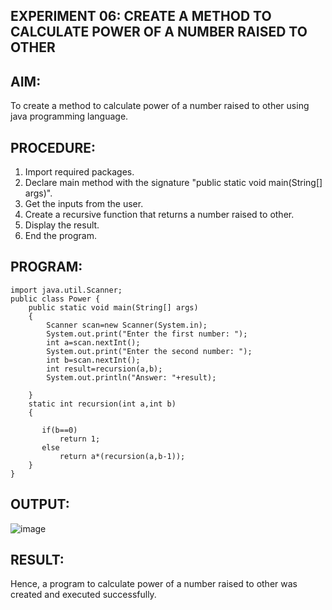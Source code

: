 ## EXPERIMENT 06: CREATE A METHOD TO CALCULATE POWER OF A NUMBER RAISED TO OTHER
## AIM:
To create a method to calculate power of a number raised to other using java programming language.

## PROCEDURE:
1. Import required packages.
2. Declare main method with the signature "public static void main(String[] args)".
3. Get the inputs from the user.
4. Create a recursive function that returns a number raised to other.
5. Display the result.
6. End the program.

## PROGRAM:
```
import java.util.Scanner;
public class Power {
    public static void main(String[] args)
    {
        Scanner scan=new Scanner(System.in);
        System.out.print("Enter the first number: ");
        int a=scan.nextInt();
        System.out.print("Enter the second number: ");
        int b=scan.nextInt();
        int result=recursion(a,b);
        System.out.println("Answer: "+result);

    }
    static int recursion(int a,int b)
    {

       if(b==0)
           return 1;
       else
           return a*(recursion(a,b-1));
    }
}
```
## OUTPUT:
![image](https://github.com/Evangelin-Ruth/calculate-power/assets/94219798/9a46215a-5e21-4c03-aa57-d3de2eb998c9)
## RESULT:
Hence, a program to calculate power of a number raised to other was created and executed successfully.

